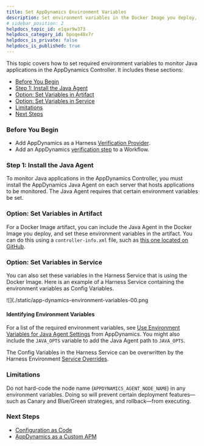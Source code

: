 ```yaml
---
title: Set AppDynamics Environment Variables
description: Set environment variables in the Docker Image you deploy, or in the Harness Service that uses this image.
# sidebar_position: 2
helpdocs_topic_id: e1qar9w373
helpdocs_category_id: bpoqe48x7r
helpdocs_is_private: false
helpdocs_is_published: true
---
```


This topic covers how to set required environment variables to monitor Java applications in the AppDynamics Controller. It includes these sections:

* [Before You Begin](#before_you_begin)
* [Step 1: Install the Java Agent](#java_agent)
* [Option: Set Variables in Artifact](#artifact)
* [Option: Set Variables in Service](#service)
* [Limitations](#limitations)
* [Next Steps](#next_steps)


### Before You Begin

* Add AppDynamics as a Harness [Verification Provider](1-app-dynamics-connection-setup.md).
* Add an AppDynamics [verification step](3-verify-deployments-with-app-dynamics.md) to a Workflow.


### Step 1: Install the Java Agent

To monitor Java applications in the AppDynamics Controller, you must install the AppDynamics Java Agent on each server that hosts applications to be monitored. The Java Agent requires that certain environment variables be set.


### Option: Set Variables in Artifact

For a Docker Image artifact, you can include the Java Agent in the Docker Image you deploy, and set these environment variables in the artifact. You can do this using a `controller-info.xml` file, such as [this one located on GitHub](https://github.com/Appdynamics/appdynamics-openshift-quickstart/blob/master/AppServerAgent/conf/controller-info.xml).


### Option: Set Variables in Service

You can also set these variables in the Harness Service that is using the Docker Image. Here is an example of a Harness Service containing the environment variables as Config Variables.

![](./static/app-dynamics-environment-variables-00.png

#### Identifying Environment Variables

For a list of the required environment variables, see [Use Environment Variables for Java Agent Settings](https://docs.appdynamics.com/display/PRO42/Use+Environment+Variables+for+Java+Agent+Settings) from AppDynamics. You might also include the `JAVA_OPTS` variable to add the Java Agent path to `JAVA_OPTS`.

The Config Variables in the Harness Service can be overwritten by the Harness Environment [Service Overrides](https://docs.harness.io/article/n39w05njjv-environment-configuration#override_a_service_configuration).
### Limitations

Do not hard-code the node name (`APPDYNAMICS_AGENT_NODE_NAME`) in any environment variables. Doing so will prevent certain deployment features—such as Canary and Blue/Green strategies, and rollback—from executing.
### Next Steps

* [Configuration as Code](https://docs.harness.io/article/htvzryeqjw-configuration-as-code)
* [AppDynamics as a Custom APM](../custom-metrics-and-logs-verification/connect-to-app-dynamics-as-a-custom-apm.md)

